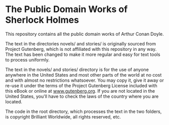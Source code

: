 The Public Domain Works of Sherlock Holmes
==========================================

This repository contains all the public domain works of Arthur Conan Doyle.

The text in the directories novels/ and stories/ is originally sourced from
Project Gutenberg, which is not affiliated with this repository in any way. 
The text has been changed to make it more regular and easy for text tools
to process uniformly.

The text in the novels/ and stories/ directory is for the use of anyone 
anywhere in the United States and most other parts of the world at no cost 
and with almost no restrictions whatsoever. You may copy it, give it away 
or re-use it under the terms of the Project Gutenberg License included with 
this eBook or online at www.gutenberg.org. If you are not located in the 
United States, you'll have to check the laws of the country where you are 
located.

The code in the root directory, which processes the text in the two folders, is
copyright Brilliant Worldwide, all rights reserved, etc.

